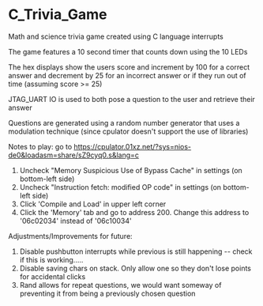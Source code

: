 # C_Trivia_Game
Math and science trivia game created using C language interrupts

The game features a 10 second timer that counts down using the 10 LEDs

The hex displays show the users score and increment by 100 for a correct answer and decrement by 25 for an incorrect answer or if they run out of time (assuming score >= 25)

JTAG_UART IO is used to both pose a question to the user and retrieve their answer

Questions are generated using a random number generator that uses a modulation technique (since cpulator doesn't support the use of libraries)

Notes to play: go to https://cpulator.01xz.net/?sys=nios-de0&loadasm=share/sZ9cyq0.s&lang=c
1. Uncheck "Memory Suspicious Use of Bypass Cache" in settings (on bottom-left side)
2. Uncheck "Instruction fetch: modified OP code" in settings (on bottom-left side)
3. Click 'Compile and Load' in upper left corner
4. Click the 'Memory' tab and go to address 200. Change this address to '06c02034' instead of '06c10034'

Adjustments/Improvements for future: 
1. Disable pushbutton interrupts while previous is still happening -- check if this is working.....
2. Disable saving chars on stack. Only allow one so they don't lose points for accidental clicks
3. Rand allows for repeat questions, we would want someway of preventing it from being a previously chosen question 

